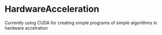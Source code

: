# HardwareAcceleration
Currently using CUDA for creating simple programs of simple algorithms in hardware accelration
